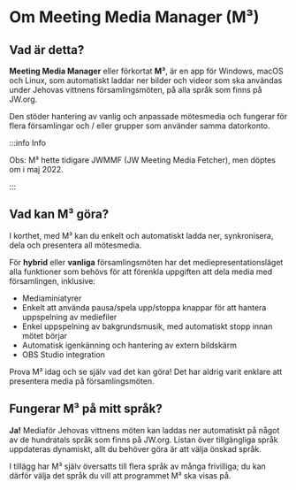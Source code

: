 # Om Meeting Media Manager (M³)

## Vad är detta?

**Meeting Media Manager** eller förkortat **M³**, är en app för Windows, macOS och Linux, som automatiskt laddar ner bilder och videor som ska användas under Jehovas vittnens församlingsmöten, på alla språk som finns på JW.org.

Den stöder hantering av vanlig och anpassade mötesmedia och fungerar för flera församlingar och / eller grupper som använder samma datorkonto.

:::info Info

Obs: M³ hette tidigare JWMMF (JW Meeting Media Fetcher), men döptes om i maj 2022.

:::

## Vad kan M³ göra?

I korthet, med M³ kan du enkelt och automatiskt ladda ner, synkronisera, dela och presentera all mötesmedia.

För **hybrid** eller **vanliga** församlingsmöten har det mediepresentationsläget alla funktioner som behövs för att förenkla uppgiften att dela media med församlingen, inklusive:

- Mediaminiatyrer
- Enkelt att använda pausa/spela upp/stoppa knappar för att hantera uppspelning av mediefiler
- Enkel uppspelning av bakgrundsmusik, med automatiskt stopp innan mötet börjar
- Automatisk igenkänning och hantering av extern bildskärm
- OBS Studio integration

<!-- As for fully **remote** congregation Zoom meetings, the inbuilt MP4 conversion feature in M³ enables you to share media files of all types easily, using Zoom's native MP4 sharing feature. -->

Prova M³ idag och se själv vad det kan göra! Det har aldrig varit enklare att presentera media på församlingsmöten.

## Fungerar M³ på mitt språk?

**Ja!** Mediaför Jehovas vittnens möten kan laddas ner automatiskt på något av de hundratals språk som finns på JW.org. Listan över tillgängliga språk uppdateras dynamiskt, allt du behöver göra är att välja önskad språk.

I tillägg har M³ själv översatts till flera språk av många frivilliga; du kan därför välja det språk du vill att programmet M³ ska visas på.
